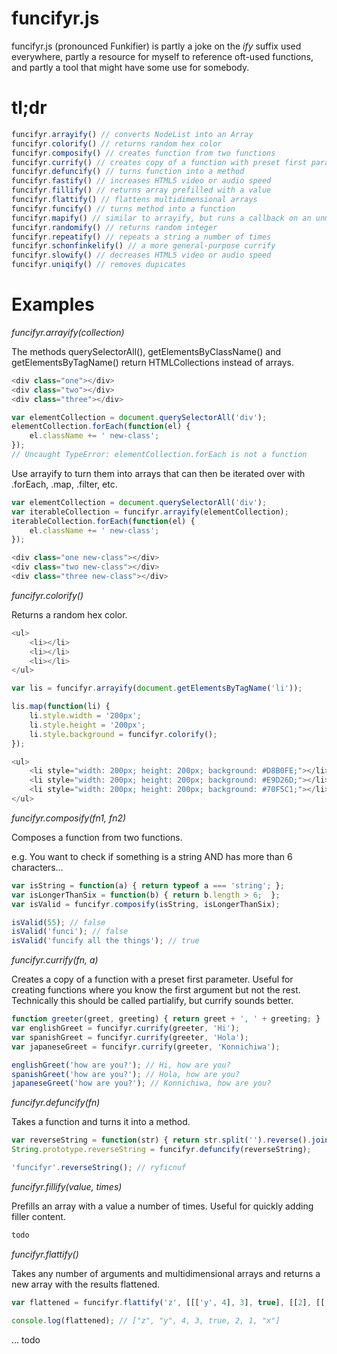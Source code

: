 # funcifyr.js 
funcifyr.js (pronounced Funkifier) is partly a joke on the *ify* suffix used everywhere, partly a resource for myself to reference oft-used functions, and partly a tool that might have some use for somebody.

# tl;dr
```javascript
funcifyr.arrayify() // converts NodeList into an Array
funcifyr.colorify() // returns random hex color
funcifyr.composify() // creates function from two functions
funcifyr.currify() // creates copy of a function with preset first parameter
funcifyr.defuncify() // turns function into a method
funcifyr.fastify() // increases HTML5 video or audio speed
funcifyr.fillify() // returns array prefilled with a value
funcifyr.flattify() // flattens multidimensional arrays
funcifyr.funcify() // turns method into a function
funcifyr.mapify() // similar to arrayify, but runs a callback on an unmappable collection
funcifyr.randomify() // returns random integer 
funcifyr.repeatify() // repeats a string a number of times
funcifyr.schonfinkelify() // a more general-purpose currify
funcifyr.slowify() // decreases HTML5 video or audio speed
funcifyr.uniqify() // removes dupicates
```

# Examples
*funcifyr.arrayify(collection)*

The methods querySelectorAll(), getElementsByClassName() and getElementsByTagName() return HTMLCollections instead of arrays.
```javascript
<div class="one"></div>
<div class="two"></div>
<div class="three"></div>

var elementCollection = document.querySelectorAll('div');
elementCollection.forEach(function(el) { 
	el.className += ' new-class';
});
// Uncaught TypeError: elementCollection.forEach is not a function
```

Use arrayify to turn them into arrays that can then be iterated over with 
.forEach, .map, .filter, etc. 

```javascript
var elementCollection = document.querySelectorAll('div');
var iterableCollection = funcifyr.arrayify(elementCollection);
iterableCollection.forEach(function(el) { 
	el.className += ' new-class';
});

<div class="one new-class"></div>
<div class=​"two new-class">​</div>​
<div class=​"three new-class">​</div>​
```


*funcifyr.colorify()*

Returns a random hex color.
```javascript
<ul>
	<li></li>
	<li></li>
	<li></li>
</ul>

var lis = funcifyr.arrayify(document.getElementsByTagName('li'));

lis.map(function(li) {
	li.style.width = '200px';
	li.style.height = '200px';
	li.style.background = funcifyr.colorify();
});

<ul>
	<li style="width: 200px; height: 200px; background: #D8B0FE;"></li>
	<li style="width: 200px; height: 200px; background: #E9D26D;"></li>
	<li style="width: 200px; height: 200px; background: #70F5C1;"></li>
</ul>
```


*funcifyr.composify(fn1, fn2)*

Composes a function from two functions. 

e.g. You want to check if something is a string AND has more than 6 characters...
```javascript
var isString = function(a) { return typeof a === 'string'; };
var isLongerThanSix = function(b) { return b.length > 6;  };
var isValid = funcifyr.composify(isString, isLongerThanSix);

isValid(55); // false
isValid('funci'); // false
isValid('funcify all the things'); // true
```


*funcifyr.currify(fn, a)*

Creates a copy of a function with a preset first parameter. Useful for creating functions where you know the first argument but not the rest. Technically this should be called partialify, but currify sounds better.
```javascript
function greeter(greet, greeting) { return greet + ', ' + greeting; }
var englishGreet = funcifyr.currify(greeter, 'Hi');
var spanishGreet = funcifyr.currify(greeter, 'Hola');
var japaneseGreet = funcifyr.currify(greeter, 'Konnichiwa');

englishGreet('how are you?'); // Hi, how are you?
spanishGreet('how are you?'); // Hola, how are you?
japaneseGreet('how are you?'); // Konnichiwa, how are you?
```


*funcifyr.defuncify(fn)*

Takes a function and turns it into a method.

```javascript
var reverseString = function(str) { return str.split('').reverse().join(''); };
String.prototype.reverseString = funcifyr.defuncify(reverseString);

'funcifyr'.reverseString(); // ryficnuf
```


*funcifyr.fillify(value, times)*

Prefills an array with a value a number of times. Useful for quickly adding filler content.

```javascript
todo
```


*funcifyr.flattify()*

Takes any number of arguments and multidimensional arrays and returns a new array with the results flattened.


```javascript
var flattened = funcifyr.flattify('z', [[['y', 4], 3], true], [[2], [[[[[1]]]]], ['x']]);

console.log(flattened); // ["z", "y", 4, 3, true, 2, 1, "x"]
```

... todo